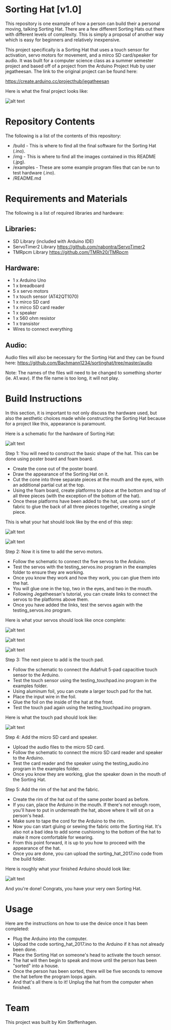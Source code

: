 # Sorting Hat [v1.0]

This repository is one example of how a person can build their a personal moving, talking Sorting Hat. There are a few different Sorting Hats out there with different levels of complexity. This is simply a proposal of another way which is easy for beginners and relatively inexpensive.

This project specifically is a Sorting Hat that uses a touch sensor for activation, servo motors for movement, and a mirco SD card/speaker for audio. It was built for a computer science class as a summer semester project and based off of a project from the Arduino Project Hub by user jegatheesan. The link to the original project can be found here:

https://create.arduino.cc/projecthub/jegatheesan

Here is what the final project looks like:

![alt text][img1]

[img1]: https://github.com/steffeki/Sorting-Hat-2017/blob/master/img/completed_hat.JPG "Completed Hat"

# Repository Contents

The following is a list of the contents of this repository:

* /build - This is where to find all the final software for the Sorting Hat (.ino).
* /img - This is where to find all the images contained in this README (.jpg).
* /examples - These are some example program files that can be run to test hardware (.ino).
* /README.md

# Requirements and Materials

The following is a list of required libraries and hardware:

Libraries:
-

* SD Library (included with Arduino IDE)
* ServoTimer2 Library https://github.com/nabontra/ServoTimer2
* TMRpcm Library https://github.com/TMRh20/TMRpcm

Hardware:
-

* 1 x Arduino Uno 
* 1 x breadboard
* 5 x servo motors
* 1 x touch sensor (AT42QT1070)
* 1 x mirco SD card
* 1 x mirco SD card reader
* 1 x speaker
* 1 x 560 ohm resistor
* 1 x transistor
* Wires to connect everything

Audio:
-

Audio files will also be necessary for the Sorting Hat and they can be found here:
https://github.com/Bachmann1234/sortinghat/tree/master/audio

Note: The names of the files will need to be changed to something shorter (ie. A1.wav). If the file name is too long, it will not play.

# Build Instructions

In this section, it is important to not only discuss the hardware used, but also the aesthetic choices made while constructing the Sorting Hat because for a project like this, appearance is paramount.

Here is a schematic for the hardware of Sorting Hat:

![alt text][img2]

[img2]: https://github.com/steffeki/Sorting-Hat-2017/blob/master/img/sorting_hat_schematic.jpg "Sorting Hat Schematic"

Step 1: You will need to construct the basic shape of the hat. This can be done using poster board and foam board.
* Create the cone out of the poster board.
* Draw the appearance of the Sorting Hat on it.
* Cut the cone into three separate pieces at the mouth and the eyes, with an additional partial cut at the top.
* Using the foam board, create platforms to place at the bottom and top of all three pieces (with the exception of the bottom of the hat).
* Once these platforms have been added to the hat, use some sort of fabric to glue the back of all three pieces together, creating a single piece.

This is what your hat should look like by the end of this step:

![alt text][img3]

[img3]: https://github.com/steffeki/Sorting-Hat-2017/blob/master/img/basic_hat_front.JPG "Hat from Front"

![alt text][img4]

[img4]: https://github.com/steffeki/Sorting-Hat-2017/blob/master/img/basic_hat_back.JPG "Hat from Back"

Step 2: Now it is time to add the servo motors.
* Follow the schematic to connect the five servos to the Arduino.
* Test the servos with the testing_servos.ino program in the examples folder to ensure they are working.
* Once you know they work and how they work, you can glue them into the hat.
* You will glue one in the top, two in the eyes, and two in the mouth.
* Following Jegatheesan's tutorial, you can create links to connect the servos to the platforms above them.
* Once you have added the links, test the servos again with the testing_servos.ino program.

Here is what your servos should look like once complete:

![alt text][img5]

[img5]: https://github.com/steffeki/Sorting-Hat-2017/blob/master/img/top.JPG "Top"

![alt text][img6]

[img6]: https://github.com/steffeki/Sorting-Hat-2017/blob/master/img/eyes.JPG "Eyes"

![alt text][img7]

[img7]: https://github.com/steffeki/Sorting-Hat-2017/blob/master/img/mouth.JPG "Mouth"

Step 3: The next piece to add is the touch pad.
* Follow the schematic to connect the Adafruit 5-pad capacitive touch sensor to the Arduino.
* Test the touch sensor using the testing_touchpad.ino program in the examples folder.
* Using aluminum foil, you can create a larger touch pad for the hat.
* Place the input wire in the foil.
* Glue the foil on the inside of the hat at the front.
* Test the touch pad again using the testing_touchpad.ino program.

Here is what the touch pad should look like:

![alt text][img8]

[img8]: https://github.com/steffeki/Sorting-Hat-2017/blob/master/img/touch_pad.JPG "Touch Pad"

Step 4: Add the micro SD card and speaker.
* Upload the audio files to the micro SD card.
* Follow the schematic to connect the micro SD card reader and speaker to the Arduino.
* Test the card reader and the speaker using the testing_audio.ino program in the examples folder.
* Once you know they are working, glue the speaker down in the mouth of the Sorting Hat.

Step 5: Add the rim of the hat and the fabric.
* Create the rim of the hat out of the same poster board as before.
* If you can, place the Arduino in the mouth. If there's not enough room, you'll have to put in underneath the hat, above where it will sit on a person's head.
* Make sure to tape the cord for the Arduino to the rim.
* Now you can start gluing or sewing the fabric onto the Sorting Hat. It's also not a bad idea to add some cushioning to the bottom of the hat to make it more comfortable for wearing.
* From this point forward, it is up to you how to proceed with the appearance of the hat.
* Once you are done, you can upload the sorting_hat_2017.ino code from the build folder.

Here is roughly what your finished Arduino should look like:

![alt text][img9]

[img9]: https://github.com/steffeki/Sorting-Hat-2017/blob/master/img/arduino.JPG "Arduino"

And you're done! Congrats, you have your very own Sorting Hat.

# Usage

Here are the instructions on how to use the device once it has been completed:

- Plug the Arduino into the computer.
- Upload the code sorting_hat_2017.ino to the Arduino if it has not already been done.
- Place the Sorting Hat on someone's head to activate the touch sensor.
- The hat will then begin to speak and move until the person has been "sorted" into a house.
- Once the person has been sorted, there will be five seconds to remove the hat before the program loops again.
- And that's all there is to it! Unplug the hat from the computer when finished.

# Team

This project was built by Kim Steffenhagen.
